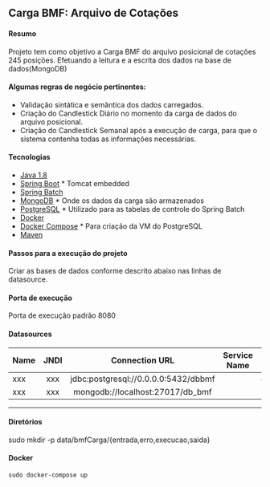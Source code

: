 ## Carga BMF: Arquivo de Cotações

#### Resumo
Projeto tem como objetivo a Carga BMF do arquivo posicional de cotações 245 posições.
Efetuando a leitura e a escrita dos dados na base de dados(MongoDB)

#### Algumas regras de negócio pertinentes:
* Validação sintática e semântica dos dados carregados.
* Criação do Candlestick Diário no momento da carga de dados do arquivo posicional.
* Criação do Candlestick Semanal após a execução de carga, para que o sistema contenha todas as informações necessárias.


#### Tecnologias

* [Java 1.8](http://www.oracle.com/technetwork/pt/java/javase/downloads/jdk8-downloads-2133151.html)
* [Spring Boot](https://projects.spring.io/spring-boot/) * Tomcat embedded
* [Spring Batch](https://projects.spring.io/spring-batch/)
* [MongoDB](http://mongodb.com/) * Onde os dados da carga são armazenados
* [PostgreSQL](https://www.postgresql.org/) * Utilizado para as tabelas de controle do Spring Batch
* [Docker](https://hub.docker.com/)
* [Docker Compose](https://hub.docker.com/) * Para criação da VM do PostgreSQL
* [Maven](https://maven.apache.org/)

#### Passos para a execução do projeto

Criar as bases de dados conforme descrito abaixo nas linhas de datasource.

#### Porta de execução
Porta de execução padrão 8080 

#### Datasources

| Name         | JNDI       | Connection URL                                            | Service Name 			| User 			 | Pass 		    |
| -------      |:----:      |:-------------:                                            |:-------------:		|:-------------: |:-------------:   |
| xxx   | xxx | jdbc:postgresql://0.0.0.0:5432/dbbmf           |                       | dbuser    | dbpass   |
| xxx   | xxx | mongodb://localhost:27017/db_bmf           |                       |     |     |

---

#### Diretórios

sudo mkdir -p data/bmfCarga/{entrada,erro,execucao,saida}

#### Docker
```
sudo docker-compose up
```

